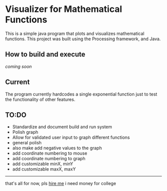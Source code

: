 # Visualizer for Mathematical Functions

This is a simple java program that plots and visualizes mathematical functions. This project was built using the Processing framework, and Java.

## How to build and execute
*coming soon*

## Current
The program currently hardcodes a single exponential function just to test the functionality of other features.

## TO:DO
  * Standardize and document build and run system
  * Polish graph
  * Allow for validated user input to graph different functions
  * general polish
  * also make add negative values to the graph
  * add coordinate numbering to mouse
  * add coordinate numbering to graph
  * add customizable minX, minY
  * add customizable maxX, maxY


---
that's all for now, pls [hire me](https://github.com/SedWilliams) i need money for college
